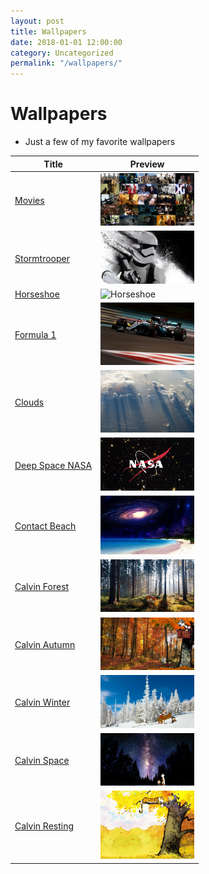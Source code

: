 ```yaml
---
layout: post
title: Wallpapers
date: 2018-01-01 12:00:00
category: Uncategorized
permalink: "/wallpapers/"
---
```


<style type="text/css">
img {
    width: 150px;
}
</style>


# Wallpapers
- Just a few of my favorite wallpapers

<div class="presentation-contents" markdown="1">
    
<div id="presentation-table" markdown="1">

|Title|Preview|
|-----|-------|
|[Movies](/assets/img/wallpapers/movies.jpg)                    |![Movies](/assets/img/wallpapers/movies.jpg)|
|[Stormtrooper](/assets/img/wallpapers/stormtrooper.jpg)        |![Stormtrooper](/assets/img/wallpapers/stormtrooper.jpg)|
|[Horseshoe](/assets/img/wallpapers/horseshoe.jpg)              |![Horseshoe](/assets/img/wallpapers/horseshoe.jpg)|
|[Formula 1](/assets/img/wallpapers/formula-1.jpg)              |![Formula 1](/assets/img/wallpapers/formula-1.jpg)|
|[Clouds](/assets/img/wallpapers/clouds.jpg)                    |![Clouds](/assets/img/wallpapers/clouds.jpg)|
|[Deep Space NASA](/assets/img/wallpapers/deep-space-nasa.jpg)  |![Deep Space NASA](/assets/img/wallpapers/deep-space-nasa.jpg)|
|[Contact Beach](/assets/img/wallpapers/contact-beach.jpg)      |![Contact Beach](/assets/img/wallpapers/contact-beach.jpg)|
|[Calvin Forest](/assets/img/wallpapers/calvin-forest.jpg)      |![Calvin Forest](/assets/img/wallpapers/calvin-forest.jpg)|
|[Calvin Autumn](/assets/img/wallpapers/calvin-autumn.jpg)      |![Calvin Autumn](/assets/img/wallpapers/calvin-autumn.jpg)|
|[Calvin Winter](/assets/img/wallpapers/calvin-winter.jpg)      |![Calvin Winter](/assets/img/wallpapers/calvin-winter.jpg)|
|[Calvin Space](/assets/img/wallpapers/calvin-space.jpg)        |![Calvin Space](/assets/img/wallpapers/calvin-space.jpg)|
|[Calvin Resting](/assets/img/wallpapers/calvin-resting.jpg)    |![Calvin Resting](/assets/img/wallpapers/calvin-resting.jpg)|

<!--
|[](/assets/img/wallpapers/.jpg)      |![](/assets/img/wallpapers/.jpg)|

|[Calvin Sleeping](/assets/img/wallpapers/calvin-sleeping.jpg)  |![Calvin Sleeping](/assets/img/wallpapers/calvin-sleeping.jpg)|
|[Joker](/assets/img/wallpapers/joker.jpg)                      |![Joker](/assets/img/wallpapers/joker.jpg)|
|[Black Hole](/assets/img/wallpapers/black-hole.jpg)            |![Black Hole](/assets/img/wallpapers/black-hole.jpg)|
|[Space](/assets/img/wallpapers/space.jpg)                      |![Space](/assets/img/wallpapers/space.jpg)|
|[NASA](/assets/img/wallpapers/nasa.jpg)                        |![NASA](/assets/img/wallpapers/nasa.jpg)|
|[Discovery](/assets/img/wallpapers/discovery.jpg)              |![Discovery](/assets/img/wallpapers/discovery.jpg)|
-->

</div>

</div>